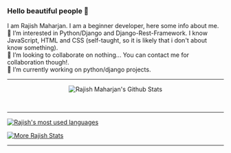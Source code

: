 ### Hello beautiful people 👋

I am Rajish Maharjan. I am a beginner developer, here some info about me.<br>
👀 I’m interested in Python/Django and Django-Rest-Framework. I know JavaScript, HTML and CSS (self-taught, so it is likely that i don't about know something).<br>
💞️ I’m looking to collaborate on nothing... You can contact me for collaboration though!.<br>
🔭 I’m currently working on python/django projects.<br>

<!--
**Rajish123/Rajish123** is a ✨ _special_ ✨ repository because its `README.md` (this file) appears on your GitHub profile.

Here are some ideas to get you started:

- 
- 👯 I’m looking to collaborate on ...
- 🤔 I’m looking for help with ...
- 💬 Ask me about ...
-  ...
- 😄 Pronouns: ...
- ⚡ Fun fact: ...
-->

<hr>
<p align='center'>
  <img align="center" src="https://github-readme-stats.vercel.app/api?username=Rajish123&show_icons=true&title_color=fff&icon_color=79ff97&text_color=efefef&bg_color=24292e" alt="Rajish Maharjan's Github Stats">
</p>
<br>
<hr>
<a href="https://github.com/Rajish123?tab=overview">
<img align="center" alt="Rajish's most used languages" src="https://github-readme-stats.vercel.app/api/top-langs/?username=Rajish123&layout=compact&langs_count=9&theme=radical&exclude_repo=Optifine-Mod-Coder-Pack-1.16.1,Projects"/>
<p><img align="center" src="https://github-readme-streak-stats.herokuapp.com/?user=Rajish123&theme=radical" alt="More Rajish Stats" /></p>
</a>
<hr>
<!-- <h1 align="center">SOCIAL</h1>

<div align="center">
<a href="https://www.linkedin.com/in/ravirajsolanki27/" target="blank"><img src="https://cdn.jsdelivr.net/gh/devicons/devicon/icons/linkedin/linkedin-original.svg" style="height: 3rem"/></a>

<a href="https://codepen.io/ravisolanki27" target="blank">
<img src="https://cdn.jsdelivr.net/gh/devicons/devicon/icons/codepen/codepen-plain.svg" style="height: 3rem; background-color:white"/>
</a> -->

<!-- <a href="https://www.instagram.com/ravi_27.01" target="blank">
<img src="https://img.icons8.com/fluency/48/000000/instagram-new.png/" style="height:3rem">
</a> -->
